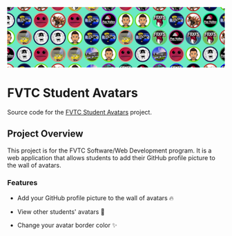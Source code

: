 <img src="https://github.com/rdappel/student-avatars/blob/dev/doc/md-banner.png?raw=true" alt="FVTC Student Avatars"/>

# FVTC Student Avatars

Source code for the [FVTC Student Avatars](avatars.fvtc.software) project.

## Project Overview

This project is for the FVTC Software/Web Development program. It is a web application that allows students to add their GitHub profile picture to the wall of avatars.

### Features

- Add your GitHub profile picture to the wall of avatars :fire:

- View other students' avatars :eyes:

- Change your avatar border color :sparkles:

